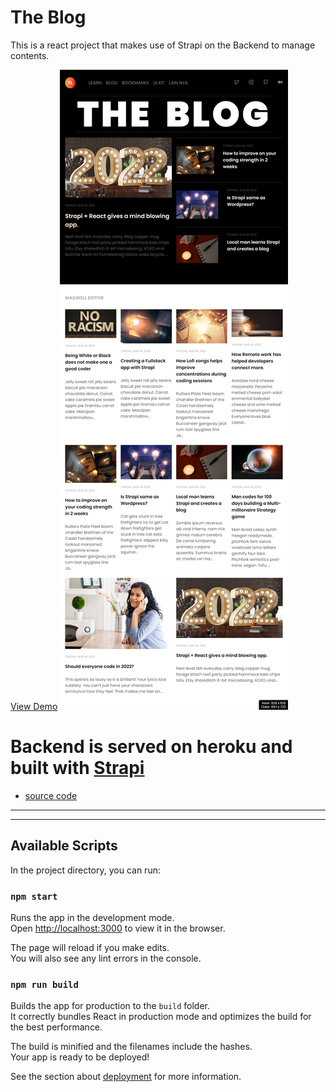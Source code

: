 # The Blog

This is a react project that makes use of Strapi on the Backend to manage contents.

[View Demo](https://tl-blog.netlify.app)
![The Blog](./public/images/the-blog-desktop.png)

# Backend is served on heroku and built with [Strapi](https://secure-ravine-59876.herokuapp.com/)

- [source code](https://github.com/Maxwell-ihiaso/blog-backend)

---

---

## Available Scripts

In the project directory, you can run:

### `npm start`

Runs the app in the development mode.\
Open [http://localhost:3000](http://localhost:3000) to view it in the browser.

The page will reload if you make edits.\
You will also see any lint errors in the console.

### `npm run build`

Builds the app for production to the `build` folder.\
It correctly bundles React in production mode and optimizes the build for the best performance.

The build is minified and the filenames include the hashes.\
Your app is ready to be deployed!

See the section about [deployment](https://facebook.github.io/create-react-app/docs/deployment) for more information.
